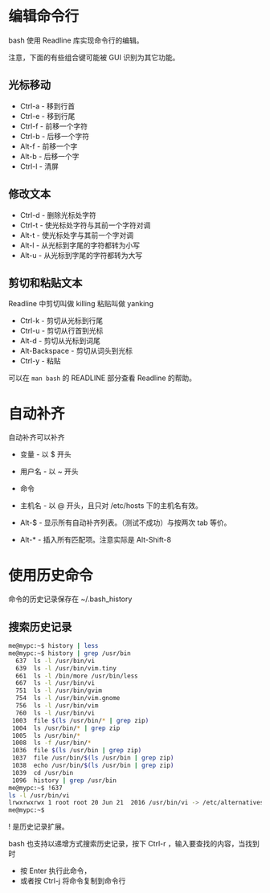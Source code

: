 # 编辑命令行

bash 使用 Readline 库实现命令行的编辑。

注意，下面的有些组合键可能被 GUI 识别为其它功能。

## 光标移动

- Ctrl-a - 移到行首
- Ctrl-e - 移到行尾
- Ctrl-f - 前移一个字符
- Ctrl-b - 后移一个字符
- Alt-f - 前移一个字
- Alt-b - 后移一个字
- Ctrl-l - 清屏


## 修改文本

- Ctrl-d - 删除光标处字符
- Ctrl-t - 使光标处字符与其前一个字符对调
- Alt-t - 使光标处字与其前一个字对调
- Alt-l - 从光标到字尾的字符都转为小写
- Alt-u - 从光标到字尾的字符都转为大写


## 剪切和粘贴文本

Readline 中剪切叫做 killing 粘贴叫做 yanking

- Ctrl-k - 剪切从光标到行尾
- Ctrl-u - 剪切从行首到光标
- Alt-d - 剪切从光标到词尾
- Alt-Backspace - 剪切从词头到光标
- Ctrl-y - 粘贴

可以在 `man bash` 的 READLINE 部分查看 Readline 的帮助。

# 自动补齐

自动补齐可以补齐
- 变量 - 以 $ 开头
- 用户名 - 以 ~ 开头
- 命令
- 主机名 - 以 @ 开头，且只对 /etc/hosts 下的主机名有效。


- Alt-$ - 显示所有自动补齐列表。（测试不成功）与按两次 tab 等价。
- Alt-* - 插入所有匹配项。注意实际是 Alt-Shift-8


# 使用历史命令

命令的历史记录保存在 ~/.bash_history

## 搜索历史记录

```bash
me@mypc:~$ history | less
me@mypc:~$ history | grep /usr/bin
  637  ls -l /usr/bin/vi
  639  ls -l /usr/bin/vim.tiny 
  661  ls -l /bin/more /usr/bin/less
  667  ls -l /usr/bin/vi
  751  ls -l /usr/bin/gvim
  754  ls -l /usr/bin/vim.gnome 
  756  ls -l /usr/bin/vim
  760  ls -l /usr/bin/vi
 1003  file $(ls /usr/bin/* | grep zip)
 1004  ls /usr/bin/* | grep zip
 1005  ls /usr/bin/*
 1008  ls -f /usr/bin/*
 1036  file $(ls /usr/bin | grep zip)
 1037  file /usr/bin/$(ls /usr/bin | grep zip)
 1038  echo /usr/bin/$(ls /usr/bin | grep zip)
 1039  cd /usr/bin
 1096  history | grep /usr/bin
me@mypc:~$ !637
ls -l /usr/bin/vi
lrwxrwxrwx 1 root root 20 Jun 21  2016 /usr/bin/vi -> /etc/alternatives/vi
me@mypc:~$ 
```

! 是历史记录扩展。

bash 也支持以递增方式搜索历史记录，按下 Ctrl-r ，输入要查找的内容，当找到时
- 按 Enter 执行此命令，
- 或者按 Ctrl-j 将命令复制到命令行

